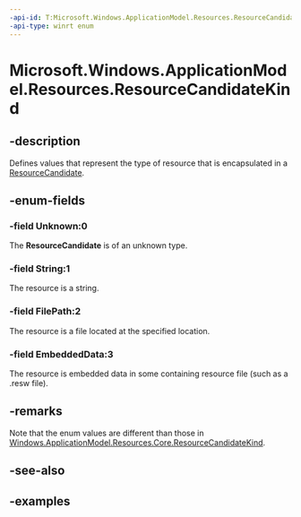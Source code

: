 ```yaml
---
-api-id: T:Microsoft.Windows.ApplicationModel.Resources.ResourceCandidateKind
-api-type: winrt enum
---
```


# Microsoft.Windows.ApplicationModel.Resources.ResourceCandidateKind

<!--
public enum ResourceCandidateKind
-->


## -description

Defines values that represent the type of resource that is encapsulated in a [ResourceCandidate](resourcecandidate.md).

## -enum-fields

### -field Unknown:0

The **ResourceCandidate** is of an unknown type.

### -field String:1

The resource is a string.

### -field FilePath:2

The resource is a file located at the specified location.

### -field EmbeddedData:3

The resource is embedded data in some containing resource file (such as a .resw file).

## -remarks

Note that the enum values are different than those in [Windows.ApplicationModel.Resources.Core.ResourceCandidateKind](/uwp/api/windows.applicationmodel.resources.core.resourcecandidatekind).

## -see-also

## -examples


